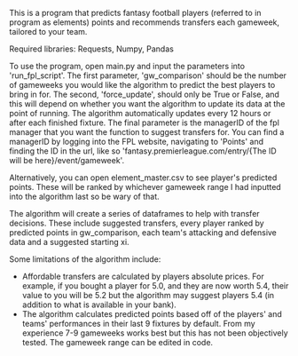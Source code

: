 This is a program that predicts fantasy football players (referred to in program as elements) points and recommends transfers each gameweek, tailored to your team.

Required libraries: Requests, Numpy, Pandas

To use the program, open main.py and input the parameters into 'run_fpl_script'. The first parameter, 'gw_comparison' should be the number of gameweeks you would like the algorithm to predict the best players to bring in for. The second, 'force_update', should only be True or False, and this will depend on whether you want the algorithm to update its data at the point of running. The algorithm automatically updates every 12 hours or after each finished fixture. The final parameter is the managerID of the fpl manager that you want the function to suggest transfers for. You can find a managerID by logging into the FPL website, navigating to 'Points' and finding the ID in the url, like so 'fantasy.premierleague.com/entry/{The ID will be here}/event/gameweek'.

Alternatively, you can open element_master.csv to see player's predicted points. These will be ranked by whichever gameweek range I had inputted into the algorithm last so be wary of that.

The algorithm will create a series of dataframes to help with transfer decisions. These include suggested transfers, every player ranked by predicted points in gw_comparison, each team's attacking and defensive data and a suggested starting xi.

Some limitations of the algorithm include:
- Affordable transfers are calculated by players absolute prices. For example, if you bought a player for 5.0, and they are now worth 5.4, their value to you will be 5.2 but the algorithm may suggest players 5.4 (in addition to what is available in your bank). 
- The algorithm calculates predicted points based off of the players' and teams' performances in their last 9 fixtures by default. From my experience 7-9 gameweeks works best but this has not been objectively tested. The gameweek range can be edited in code.
